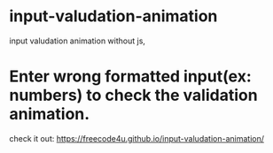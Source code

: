 # input-valudation-animation
input valudation animation without js,
# Enter wrong formatted input(ex: numbers) to check the validation animation.

check it out: https://freecode4u.github.io/input-valudation-animation/
